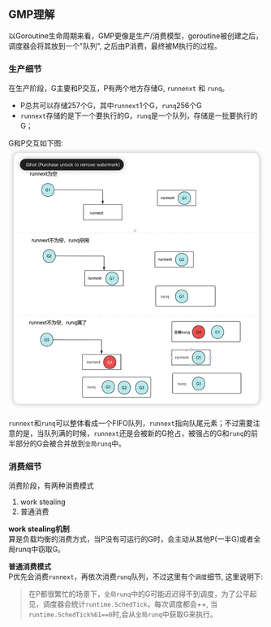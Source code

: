 ## GMP理解

以Goroutine生命周期来看，GMP更像是生产/消费模型，goroutine被创建之后，调度器会将其放到一个"队列", 之后由P消费，最终被M执行的过程。


### 生产细节
在生产阶段，G主要和P交互，P有两个地方存储G, `runnenxt` 和 `runq`。
- P总共可以存储257个G，其中`runnext`1个G，`runq`256个G
- `runnext`存储的是下一个要执行的G，`runq`是一个队列，存储是一批要执行的G；

G和P交互如下图:
![Goroutine和P交互细节](g_to_p.png)

`runnext`和`runq`可以整体看成一个FIFO队列，`runnext`指向队尾元素；不过需要注意的是，当队列满的时候，`runnext`还是会被新的G抢占，被强占的G和`runq`的前半部分的G会被合并放到`全局runq`中。



### 消费细节
消费阶段，有两种消费模式
1. work stealing 
2. 普通消费

<strong>work stealing机制</strong>  
算是负载均衡的消费方式，当P没有可运行的G时，会主动从其他P(一半G)或者全局runq中窃取G。 

<strong>普通消费模式</strong>  
P优先会消费`runnext`，再依次消费`runq`队列，不过这里有个`调度`细节, 这里说明下:

> 在P都很繁忙的场景下，`全局runq`中的G可能迟迟得不到调度，为了公平起见，调度器会统计`runtime.SchedTick`，每次调度都会++, 当`runtime.SchedTick%61==0`时,会从`全局runq`中获取G来执行。


